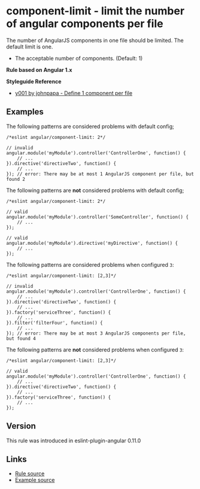 <!-- WARNING: Generated documentation. Edit docs and examples in the rule and examples file ('rules/component-limit.js', 'examples/component-limit.js'). -->

# component-limit - limit the number of angular components per file

The number of AngularJS components in one file should be limited.
The default limit is one.

- The acceptable number of components. (Default: 1)

**Rule based on Angular 1.x**

**Styleguide Reference**

* [y001 by johnpapa - Define 1 component per file](https://github.com/johnpapa/angular-styleguide/blob/master/a1/README.md#style-y001)

## Examples

The following patterns are considered problems with default config;

    /*eslint angular/component-limit: 2*/

    // invalid
    angular.module('myModule').controller('ControllerOne', function() {
        // ...
    }).directive('directiveTwo', function() {
        // ...
    }); // error: There may be at most 1 AngularJS component per file, but found 2

The following patterns are **not** considered problems with default config;

    /*eslint angular/component-limit: 2*/

    // valid
    angular.module('myModule').controller('SomeController', function() {
        // ...
    });

    // valid
    angular.module('myModule').directive('myDirective', function() {
        // ...
    });

The following patterns are considered problems when configured `3`:

    /*eslint angular/component-limit: [2,3]*/

    // invalid
    angular.module('myModule').controller('ControllerOne', function() {
        // ...
    }).directive('directiveTwo', function() {
        // ...
    }).factory('serviceThree', function() {
        // ...
    }).filter('filterFour', function() {
        // ...
    }); // error: There may be at most 3 AngularJS components per file, but found 4

The following patterns are **not** considered problems when configured `3`:

    /*eslint angular/component-limit: [2,3]*/

    // valid
    angular.module('myModule').controller('ControllerOne', function() {
        // ...
    }).directive('directiveTwo', function() {
        // ...
    }).factory('serviceThree', function() {
        // ...
    });

## Version

This rule was introduced in eslint-plugin-angular 0.11.0

## Links

* [Rule source](../rules/component-limit.js)
* [Example source](../examples/component-limit.js)
